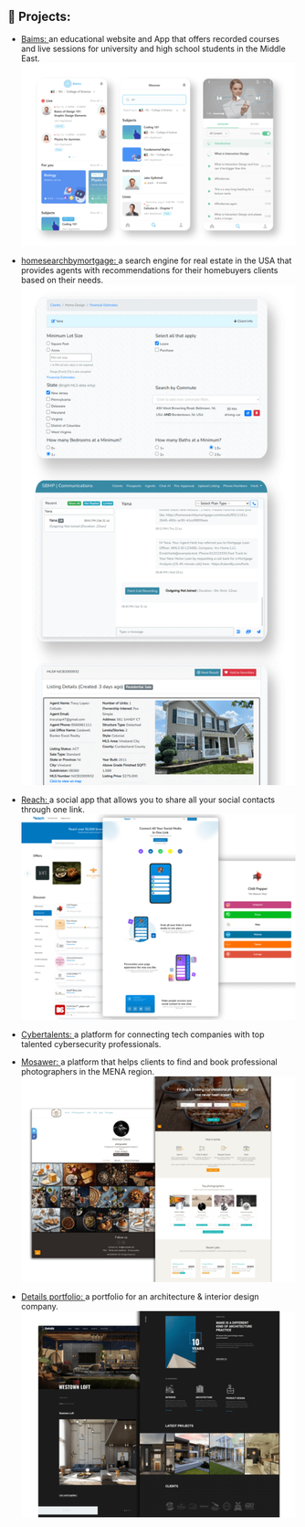 [comment]: <> ([![Header]&#40;https://raw.githubusercontent.com/MinaWilliam/MinaWilliam/main/images/gh-banner.jpg "Header"&#41;]&#40;https://github.com/MinaWilliam/&#41;)

## 🔭  Projects:
- [Baims: ](https://baims.com/)
  an educational website and App that offers recorded courses and live sessions for
  university and high school students in the Middle East.
![Header](https://raw.githubusercontent.com/MinaWilliam/MinaWilliam/main/images/baims.png "Baims")
  
- [homesearchbymortgage: ](https://homesearchbymortgage.com/)
  a search engine for real estate in the USA that provides agents with
  recommendations for their homebuyers clients based on their needs.
  ![Header](https://raw.githubusercontent.com/MinaWilliam/MinaWilliam/main/images/sbmp.png "Home Search")

- [Reach: ](https://reachnetwork.co/)
  a social app that allows you to share all your social contacts through one link.
  ![Header](https://raw.githubusercontent.com/MinaWilliam/MinaWilliam/main/images/reach.png "Reach")

- [Cybertalents: ](https://cybertalents.com/)
  a platform for connecting tech companies with top talented cybersecurity
  professionals.
  
- [Mosawer: ](https://www.mosawer.net/)
  a platform that helps clients to find and book professional photographers in the MENA
  region.
  ![Header](https://raw.githubusercontent.com/MinaWilliam/MinaWilliam/main/images/mosawer.png "Mosawer")

- [Details portfolio: ](https://details-aid.com/)
  a portfolio for an architecture & interior design company.
  ![Header](https://raw.githubusercontent.com/MinaWilliam/MinaWilliam/main/images/details.png "Details design")

<!--
**MinaWilliam/MinaWilliam** is a ✨ _special_ ✨ repository because its `README.md` (this file) appears on your GitHub profile.

Here are some ideas to get you started:

- 🔭 I’m currently working on ...
- 🌱 I’m currently learning ...
- 👯 I’m looking to collaborate on ...
- 🤔 I’m looking for help with ...
- 💬 Ask me about ...
- 📫 How to reach me: ...
- 😄 Pronouns: ...
- ⚡ Fun fact: ...
-->
